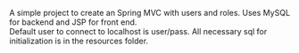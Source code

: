<p>
A simple project to create an Spring MVC with users and roles. Uses MySQL for backend and JSP for front end.
<br/>
Default user to connect to localhost is user/pass. All necessary sql for initialization is in the resources folder.
</p>